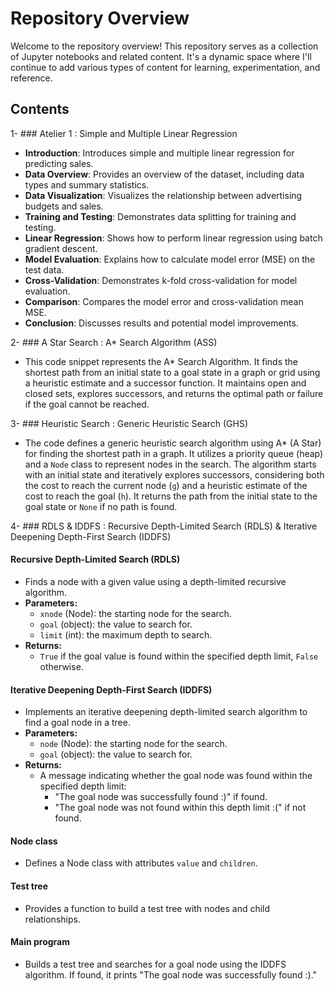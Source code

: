 # Repository Overview

Welcome to the repository overview! This repository serves as a collection of Jupyter notebooks and related content. It's a dynamic space where I'll continue to add various types of content for learning, experimentation, and reference.

## Contents

1- ### Atelier 1 : Simple and Multiple Linear Regression
- **Introduction**: Introduces simple and multiple linear regression for predicting sales.
- **Data Overview**: Provides an overview of the dataset, including data types and summary statistics.
- **Data Visualization**: Visualizes the relationship between advertising budgets and sales.
- **Training and Testing**: Demonstrates data splitting for training and testing.
- **Linear Regression**: Shows how to perform linear regression using batch gradient descent.
- **Model Evaluation**: Explains how to calculate model error (MSE) on the test data.
- **Cross-Validation**: Demonstrates k-fold cross-validation for model evaluation.
- **Comparison**: Compares the model error and cross-validation mean MSE.
- **Conclusion**: Discusses results and potential model improvements.

2- ### A Star Search : A* Search Algorithm (ASS)
- This code snippet represents the A* Search Algorithm. It finds the shortest path from an initial state to a goal state in a graph or grid using a heuristic estimate and a successor function. It maintains open and closed sets, explores successors, and returns the optimal path or failure if the goal cannot be reached.

3- ### Heuristic Search : Generic Heuristic Search (GHS)
- The code defines a generic heuristic search algorithm using A* (A Star) for finding the shortest path in a graph. It utilizes a priority queue (heap) and a `Node` class to represent nodes in the search. The algorithm starts with an initial state and iteratively explores successors, considering both the cost to reach the current node (`g`) and a heuristic estimate of the cost to reach the goal (`h`). It returns the path from the initial state to the goal state or `None` if no path is found.

4- ### RDLS & IDDFS : Recursive Depth-Limited Search (RDLS) & Iterative Deepening Depth-First Search (IDDFS)
#### Recursive Depth-Limited Search (RDLS)
- Finds a node with a given value using a depth-limited recursive algorithm.
- **Parameters:**
  - `xnode` (Node): the starting node for the search.
  - `goal` (object): the value to search for.
  - `limit` (int): the maximum depth to search.
- **Returns:**
  - `True` if the goal value is found within the specified depth limit, `False` otherwise.
#### Iterative Deepening Depth-First Search (IDDFS)
- Implements an iterative deepening depth-limited search algorithm to find a goal node in a tree.
- **Parameters:**
  - `node` (Node): the starting node for the search.
  - `goal` (object): the value to search for.
- **Returns:**
  - A message indicating whether the goal node was found within the specified depth limit:
    - "The goal node was successfully found :)" if found.
    - "The goal node was not found within this depth limit :(" if not found.
#### Node class
- Defines a Node class with attributes `value` and `children`.
#### Test tree
- Provides a function to build a test tree with nodes and child relationships.
#### Main program
- Builds a test tree and searches for a goal node using the IDDFS algorithm. If found, it prints "The goal node was successfully found :)."
